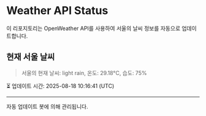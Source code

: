 
# Weather API Status

이 리포지토리는 OpenWeather API를 사용하여 서울의 날씨 정보를 자동으로 업데이트합니다.

## 현재 서울 날씨
> 서울의 현재 날씨: light rain, 온도: 29.18°C, 습도: 75%

⏳ 업데이트 시간: 2025-08-18 10:16:41 (UTC)

---
자동 업데이트 봇에 의해 관리됩니다.
